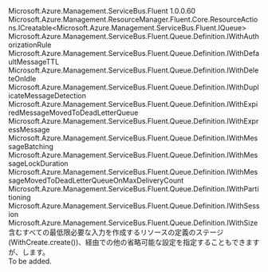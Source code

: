 <Type Name="IWithCreate" FullName="Microsoft.Azure.Management.ServiceBus.Fluent.Queue.Definition.IWithCreate">
  <TypeSignature Language="C#" Value="public interface IWithCreate : Microsoft.Azure.Management.ResourceManager.Fluent.Core.ResourceActions.ICreatable&lt;Microsoft.Azure.Management.ServiceBus.Fluent.IQueue&gt;, Microsoft.Azure.Management.ServiceBus.Fluent.Queue.Definition.IWithAuthorizationRule, Microsoft.Azure.Management.ServiceBus.Fluent.Queue.Definition.IWithDefaultMessageTTL, Microsoft.Azure.Management.ServiceBus.Fluent.Queue.Definition.IWithDeleteOnIdle, Microsoft.Azure.Management.ServiceBus.Fluent.Queue.Definition.IWithDuplicateMessageDetection, Microsoft.Azure.Management.ServiceBus.Fluent.Queue.Definition.IWithExpiredMessageMovedToDeadLetterQueue, Microsoft.Azure.Management.ServiceBus.Fluent.Queue.Definition.IWithExpressMessage, Microsoft.Azure.Management.ServiceBus.Fluent.Queue.Definition.IWithMessageBatching, Microsoft.Azure.Management.ServiceBus.Fluent.Queue.Definition.IWithMessageLockDuration, Microsoft.Azure.Management.ServiceBus.Fluent.Queue.Definition.IWithMessageMovedToDeadLetterQueueOnMaxDeliveryCount, Microsoft.Azure.Management.ServiceBus.Fluent.Queue.Definition.IWithPartitioning, Microsoft.Azure.Management.ServiceBus.Fluent.Queue.Definition.IWithSession, Microsoft.Azure.Management.ServiceBus.Fluent.Queue.Definition.IWithSize" />
  <TypeSignature Language="ILAsm" Value=".class public interface auto ansi abstract IWithCreate implements class Microsoft.Azure.Management.ResourceManager.Fluent.Core.ResourceActions.ICreatable`1&lt;class Microsoft.Azure.Management.ServiceBus.Fluent.IQueue&gt;, class Microsoft.Azure.Management.ResourceManager.Fluent.Core.ResourceActions.IIndexable, class Microsoft.Azure.Management.ServiceBus.Fluent.Queue.Definition.IWithAuthorizationRule, class Microsoft.Azure.Management.ServiceBus.Fluent.Queue.Definition.IWithDefaultMessageTTL, class Microsoft.Azure.Management.ServiceBus.Fluent.Queue.Definition.IWithDeleteOnIdle, class Microsoft.Azure.Management.ServiceBus.Fluent.Queue.Definition.IWithDuplicateMessageDetection, class Microsoft.Azure.Management.ServiceBus.Fluent.Queue.Definition.IWithExpiredMessageMovedToDeadLetterQueue, class Microsoft.Azure.Management.ServiceBus.Fluent.Queue.Definition.IWithExpressMessage, class Microsoft.Azure.Management.ServiceBus.Fluent.Queue.Definition.IWithMessageBatching, class Microsoft.Azure.Management.ServiceBus.Fluent.Queue.Definition.IWithMessageLockDuration, class Microsoft.Azure.Management.ServiceBus.Fluent.Queue.Definition.IWithMessageMovedToDeadLetterQueueOnMaxDeliveryCount, class Microsoft.Azure.Management.ServiceBus.Fluent.Queue.Definition.IWithPartitioning, class Microsoft.Azure.Management.ServiceBus.Fluent.Queue.Definition.IWithSession, class Microsoft.Azure.Management.ServiceBus.Fluent.Queue.Definition.IWithSize" />
  <TypeSignature Language="DocId" Value="T:Microsoft.Azure.Management.ServiceBus.Fluent.Queue.Definition.IWithCreate" />
  <TypeSignature Language="VB.NET" Value="Public Interface IWithCreate&#xA;Implements ICreatable(Of IQueue), IWithAuthorizationRule, IWithDefaultMessageTTL, IWithDeleteOnIdle, IWithDuplicateMessageDetection, IWithExpiredMessageMovedToDeadLetterQueue, IWithExpressMessage, IWithMessageBatching, IWithMessageLockDuration, IWithMessageMovedToDeadLetterQueueOnMaxDeliveryCount, IWithPartitioning, IWithSession, IWithSize" />
  <TypeSignature Language="F#" Value="type IWithCreate = interface&#xA;    interface ICreatable&lt;IQueue&gt;&#xA;    interface IIndexable&#xA;    interface IWithSize&#xA;    interface IWithPartitioning&#xA;    interface IWithDeleteOnIdle&#xA;    interface IWithMessageLockDuration&#xA;    interface IWithDefaultMessageTTL&#xA;    interface IWithSession&#xA;    interface IWithExpressMessage&#xA;    interface IWithMessageBatching&#xA;    interface IWithDuplicateMessageDetection&#xA;    interface IWithExpiredMessageMovedToDeadLetterQueue&#xA;    interface IWithMessageMovedToDeadLetterQueueOnMaxDeliveryCount&#xA;    interface IWithAuthorizationRule" />
  <AssemblyInfo>
    <AssemblyName>Microsoft.Azure.Management.ServiceBus.Fluent</AssemblyName>
    <AssemblyVersion>1.0.0.60</AssemblyVersion>
  </AssemblyInfo>
  <Interfaces>
    <Interface>
      <InterfaceName>Microsoft.Azure.Management.ResourceManager.Fluent.Core.ResourceActions.ICreatable&lt;Microsoft.Azure.Management.ServiceBus.Fluent.IQueue&gt;</InterfaceName>
    </Interface>
    <Interface>
      <InterfaceName>Microsoft.Azure.Management.ServiceBus.Fluent.Queue.Definition.IWithAuthorizationRule</InterfaceName>
    </Interface>
    <Interface>
      <InterfaceName>Microsoft.Azure.Management.ServiceBus.Fluent.Queue.Definition.IWithDefaultMessageTTL</InterfaceName>
    </Interface>
    <Interface>
      <InterfaceName>Microsoft.Azure.Management.ServiceBus.Fluent.Queue.Definition.IWithDeleteOnIdle</InterfaceName>
    </Interface>
    <Interface>
      <InterfaceName>Microsoft.Azure.Management.ServiceBus.Fluent.Queue.Definition.IWithDuplicateMessageDetection</InterfaceName>
    </Interface>
    <Interface>
      <InterfaceName>Microsoft.Azure.Management.ServiceBus.Fluent.Queue.Definition.IWithExpiredMessageMovedToDeadLetterQueue</InterfaceName>
    </Interface>
    <Interface>
      <InterfaceName>Microsoft.Azure.Management.ServiceBus.Fluent.Queue.Definition.IWithExpressMessage</InterfaceName>
    </Interface>
    <Interface>
      <InterfaceName>Microsoft.Azure.Management.ServiceBus.Fluent.Queue.Definition.IWithMessageBatching</InterfaceName>
    </Interface>
    <Interface>
      <InterfaceName>Microsoft.Azure.Management.ServiceBus.Fluent.Queue.Definition.IWithMessageLockDuration</InterfaceName>
    </Interface>
    <Interface>
      <InterfaceName>Microsoft.Azure.Management.ServiceBus.Fluent.Queue.Definition.IWithMessageMovedToDeadLetterQueueOnMaxDeliveryCount</InterfaceName>
    </Interface>
    <Interface>
      <InterfaceName>Microsoft.Azure.Management.ServiceBus.Fluent.Queue.Definition.IWithPartitioning</InterfaceName>
    </Interface>
    <Interface>
      <InterfaceName>Microsoft.Azure.Management.ServiceBus.Fluent.Queue.Definition.IWithSession</InterfaceName>
    </Interface>
    <Interface>
      <InterfaceName>Microsoft.Azure.Management.ServiceBus.Fluent.Queue.Definition.IWithSize</InterfaceName>
    </Interface>
  </Interfaces>
  <Docs>
    <summary>
            含むすべての最低限必要な入力を作成するリソースの定義のステージ (WithCreate.create())、経由での他の省略可能な設定を指定することもできますが、します。
            </summary>
    <remarks>To be added.</remarks>
  </Docs>
  <Members />
</Type>